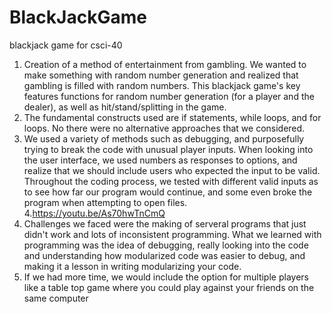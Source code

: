 # BlackJackGame
blackjack game for csci-40
1. Creation of a method of entertainment from gambling. We wanted to make something with random number generation
and realized that gambling is filled with random numbers. This blackjack game's key features functions for random number generation
(for a player and the dealer), as well as hit/stand/splitting in the game. 
2. The fundamental constructs used are if statements, while loops, and for loops. No there were no alternative approaches that
we considered. 
3. We used a variety of methods such as debugging, and purposefully trying to break the code with unusual player inputs.
When looking into the user interface, we used numbers as responses to options, and realize that we should include users who
expected the input to be valid. Throughout the coding process, we tested with different valid inputs as to see how far our program
would continue, and some even broke the program when attempting to open files. 
4.https://youtu.be/As70hwTnCmQ
5. Challenges we faced were the making of serveral programs that just didn't work and lots of inconsistent programming.
What we learned with programming was the idea of debugging, really looking into the code and understanding how modularized code
was easier to debug, and making it a lesson in writing modularizing your code. 
6. If we had more time, we would include the option for multiple players like a table top game where you could play against
your friends on the same computer
  
